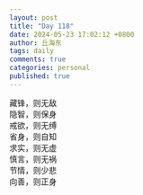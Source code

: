 ```yaml
---
layout: post
title: "Day 118"
date: 2024-05-23 17:02:12 +0800
author: 丘海东 
tags: daily
comments: true
categories: personal
published: true
---
```

藏锋，则无敌  
隐智，则保身  
戒欲，则无缚  
省身，则自知  
求实，则无虚  
慎言，则无祸  
节情，则少悲  
向善，则正身
